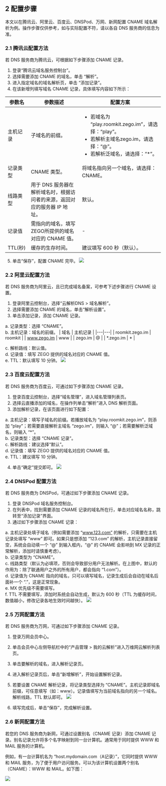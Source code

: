 ## 2 配置步骤

本文以在腾讯云、阿里云、百度云、DNSPod、万网、新网配置 CNAME 域名解析为例。操作步骤仅供参考，如与实际配置不符，请以各自 DNS 服务商的信息为准。

### 2.1 腾讯云配置方法

若 DNS 服务商为腾讯云，可根据如下步骤添加 CNAME 记录。
1. 登录“腾讯云域名服务控制台”。
2. 选择需要添加 CNAME 的域名，单击 “解析”。
3. 进入指定域名的域名解析页，单击 “添加记录”。
4. 在该新增列填写域名 CNAME 记录，具体填写内容如下所示：

 | 参数名 | 参数描述 | 配置方案 |
|---|-----|-----|
| 主机记录 | 子域名的前缀。 | <ul><li>若域名为 “play.roomkit.zego.im”，请选择：“play”。</li><li>若解析主域名zego.im，请选择：“@”。</li><li>若解析泛域名，请选择：“\*”。</li></ul> |
| 记录类型 | CNAME 类型。 | 将域名指向另一个域名，请选择：CNAME。 |
| 线路类型 | 用于 DNS 服务器在解析域名时，根据访问者的来源，返回对应的服务器 IP 地址。 | 默认。|
| 记录值 | 需指向的域名，填写ZEGO所提供的域名对应的 CNAME 值。 | - |
| TTL(秒) | 缓存的生存时间。 | 建议填写 600 秒（默认）。 |

5. 单击“保存”，配置 CNAME 完毕。
![](https://doc-media.zego.im/sdk-doc/Pics/Consle/Permissions/Tencent_cname.png)

### 2.2 阿里云配置方法

若 DNS 服务商为阿里云，且已完成域名备案，可参考下述步骤进行 CNAME 设置。
1. 登录阿里云控制台，选择“云解析DNS > 域名解析”。
2. 选择需要添加 CNAME 的域名，单击“解析设置”。
3. 单击添加记录，添加 CNAME 记录。

  a. 记录类型：选择 “CNAME”。  
  b. 主机记录：域名的前缀。
 | 域名 | 主机记录 |
|---|---|
| roomkit.zego.im | roomkit |
| www.zego.im | www |
| zego.im | @ |
| *.zego.im | * |

  c. 解析路线：默认值。  
  d. 记录值：填写 ZEGO 提供的域名对应的 CNAME 值。  
  e. TTL：默认填写 10 分钟。
  ![](https://doc-media.zego.im/sdk-doc/Pics/Consle/Permissions/AliCloud_cname.png)

### 2.3 百度云配置方法

若 DNS 服务商为百度云，可通过如下步骤添加 CNAME 记录。
1. 登录百度云控制台，选择“域名管理”，进入域名管理列表页。
2. 选择云直播添加的域名，在操作列单击“解析”进入 DNS 解析页面。
3. 添加解析记录，在该页面进行如下配置：

  a. 主机记录：填写子域名的前缀。若播放域名为 “play.roomkit.zego.im”，则添加 “play”；若需要直接解析主域名 “zego.im”，则输入 “@”；若需要解析泛域名，则输入 “\*”。  
  b. 记录类型：选择 “CNAME 记录”。  
  c. 解析路线：建议选择“默认”。  
  d. 记录值：填写 ZEGO 提供的域名对应的 CNAME 值。  
  e. TTL：建议填写 10 分钟。

4. 单击“确定”提交即可。
 ![](https://doc-media.zego.im/sdk-doc/Pics/Consle/Permissions/BaiduCloud_cname.png)

### 2.4 DNSPod 配置方法

若 DNS 服务商为 DNSPod，可通过如下步骤添加 CNAME 记录。
1. 登录 DNSPod 域名服务控制台。
2. 在列表中，找到需要添加 CNAME 记录的域名所在行，单击对应域名名称，跳转至“添加记录”界面。
3. 通过如下步骤添加 CNAME 记录：

  a. 主机记录处填子域名（例如需要添加 “www.123.com” 的解析，只需要在主机记录处填写 “www” 即可。如果只是想添加 “123.com” 的解析，主机记录直接留空，系统会自动填一个 “@” 到输入框内，“@” 的 CNAME 会影响到 MX 记录的正常解析，添加时请慎重考虑）。  
  b. 记录类型为 “CNAME”。  
  c. 线路类型（默认为必填项，否则会导致部分用户无法解析。在上图中，默认的作用为：除了联通用户之外的所有用户，都会指向 “1.com”）。  
  d. 记录值为 CNAME 指向的域名，只可以填写域名，记录生成后会自动在域名后面补一个 “.”，这是正常现象。  
  e. MX 优先级不需要填写。  
  f. TTL 不需要填写，添加时系统会自动生成，默认为 600 秒（TTL 为缓存时间，数值越小，修改记录各地生效时间越快）。
 ![](https://doc-media.zego.im/sdk-doc/Pics/Consle/Permissions/DNSPod_cname.png)
 
### 2.5 万网配置方法

若 DNS 服务商为万网，可通过如下步骤添加 CNAME 记录。
1. 登录万网会员中心。
2. 单击会员中心左侧导航栏中的“产品管理 > 我的云解析”进入万维网云解析列表页。
3. 单击要解析的域名，进入解析记录页。
4. 进入解析记录页后，单击“新增解析”，开始设置解析记录。
5. 若要设置 CNAME 解析记录，将记录类型选择为 “CNAME”。主机记录即域名前缀，可任意填写（如：www）。记录值填写为当前域名指向的另一个域名。解析线路，TTL 默认即可。
 ![](https://doc-media.zego.im/sdk-doc/Pics/Consle/Permissions/Wan_cname.png)

6. 填写完成后，单击“保存”，完成解析设置。


### 2.6 新网配置方法

若您的 DNS 服务商为新网，可通过设置别名（CNAME 记录）添加 CNAME 记录。别名记录允许将多个名字映射到同一台计算机。通常用于同时提供 WWW 和 MAIL 服务的计算机。

例如，有一台计算机名为 “host.mydomain.com（A记录）”，它同时提供 WWW 和 MAIL 服务，为了便于用户访问服务。可以为该计算机设置两个别名（CNAME）：WWW 和 MAIL。如下图：

  ![](https://doc-media.zego.im/sdk-doc/Pics/Consle/Permissions/Xin_cname.png)

